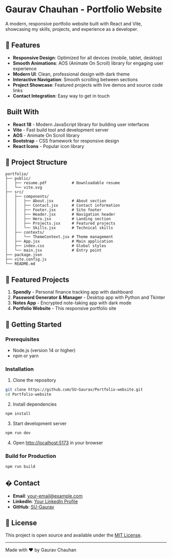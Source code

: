 # Gaurav Chauhan - Portfolio Website

A modern, responsive portfolio website built with React and Vite, showcasing my skills, projects, and experience as a developer.

## 🌟 Features

- **Responsive Design**: Optimized for all devices (mobile, tablet, desktop)
- **Smooth Animations**: AOS (Animate On Scroll) library for engaging user experience
- **Modern UI**: Clean, professional design with dark theme
- **Interactive Navigation**: Smooth scrolling between sections
- **Project Showcase**: Featured projects with live demos and source code links
- **Contact Integration**: Easy way to get in touch

## ️ Built With

- **React 18** - Modern JavaScript library for building user interfaces
- **Vite** - Fast build tool and development server
- **AOS** - Animate On Scroll library
- **Bootstrap** - CSS framework for responsive design
- **React Icons** - Popular icon library

## 📱 Project Structure

```
portfolio/
├── public/
│   ├── resume.pdf           # Downloadable resume
│   └── vite.svg
├── src/
│   ├── components/
│   │   ├── About.jsx        # About section
│   │   ├── Contact.jsx      # Contact information
│   │   ├── Footer.jsx       # Site footer
│   │   ├── Header.jsx       # Navigation header
│   │   ├── Hero.jsx         # Landing section
│   │   ├── Projects.jsx     # Featured projects
│   │   └── Skills.jsx       # Technical skills
│   ├── contexts/
│   │   └── ThemeContext.jsx # Theme management
│   ├── App.jsx              # Main application
│   ├── index.css            # Global styles
│   └── main.jsx             # Entry point
├── package.json
├── vite.config.js
└── README.md
```

## 🎯 Featured Projects

1. **Spendly** - Personal finance tracking app with dashboard
2. **Password Generator & Manager** - Desktop app with Python and Tkinter
3. **Notes App** - Encrypted note-taking app with dark mode
4. **Portfolio Website** - This responsive portfolio site

## 🚀 Getting Started

### Prerequisites
- Node.js (version 14 or higher)
- npm or yarn

### Installation

1. Clone the repository
```bash
git clone https://github.com/SU-Gaurav/Portfolio-website.git
cd Portfolio-website
```

2. Install dependencies
```bash
npm install
```

3. Start development server
```bash
npm run dev
```

4. Open [http://localhost:5173](http://localhost:5173) in your browser

### Build for Production

```bash
npm run build
```

## � Contact

- **Email**: [your-email@example.com](mailto:your-email@example.com)
- **LinkedIn**: [Your LinkedIn Profile](https://linkedin.com/in/your-profile)
- **GitHub**: [SU-Gaurav](https://github.com/SU-Gaurav)

## 📄 License

This project is open source and available under the [MIT License](LICENSE).

---

Made with ❤️ by Gaurav Chauhan

